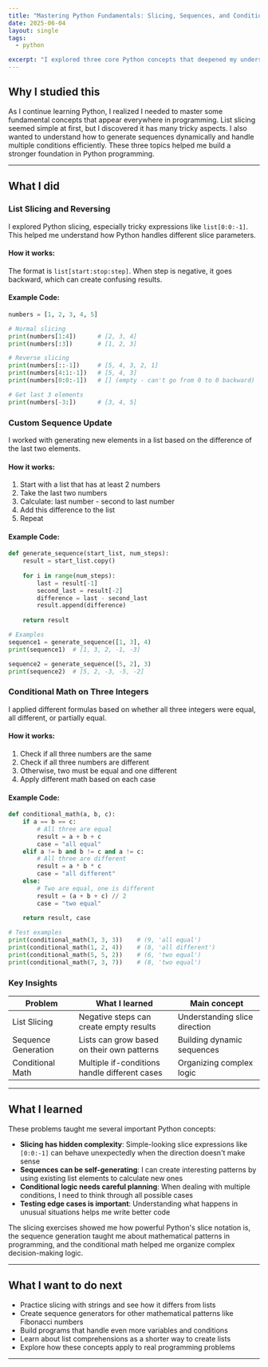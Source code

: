 ```yaml
---
title: "Mastering Python Fundamentals: Slicing, Sequences, and Conditional Logic"  
date: 2025-06-04  
layout: single  
tags:  
  - python   

excerpt: "I explored three core Python concepts that deepened my understanding of list manipulation, sequence generation, and conditional programming."  
---
```


## Why I studied this  

As I continue learning Python, I realized I needed to master some fundamental concepts that appear everywhere in programming. List slicing seemed simple at first, but I discovered it has many tricky aspects. I also wanted to understand how to generate sequences dynamically and handle multiple conditions efficiently. These three topics helped me build a stronger foundation in Python programming.  

---

## What I did  

### List Slicing and Reversing  

I explored Python slicing, especially tricky expressions like `list[0:0:-1]`. This helped me understand how Python handles different slice parameters.  

#### How it works:  
The format is `list[start:stop:step]`. When step is negative, it goes backward, which can create confusing results.  

#### Example Code:  
```python
numbers = [1, 2, 3, 4, 5]  

# Normal slicing  
print(numbers[1:4])      # [2, 3, 4]  
print(numbers[:3])       # [1, 2, 3]  

# Reverse slicing  
print(numbers[::-1])     # [5, 4, 3, 2, 1]  
print(numbers[4:1:-1])   # [5, 4, 3]  
print(numbers[0:0:-1])   # [] (empty - can't go from 0 to 0 backward)  

# Get last 3 elements  
print(numbers[-3:])      # [3, 4, 5]  
```

### Custom Sequence Update  

I worked with generating new elements in a list based on the difference of the last two elements.  

#### How it works:  
1. Start with a list that has at least 2 numbers  
2. Take the last two numbers  
3. Calculate: last number - second to last number  
4. Add this difference to the list  
5. Repeat  

#### Example Code:  
```python
def generate_sequence(start_list, num_steps):  
    result = start_list.copy()  
    
    for i in range(num_steps):  
        last = result[-1]  
        second_last = result[-2]  
        difference = last - second_last  
        result.append(difference)  
    
    return result  

# Examples  
sequence1 = generate_sequence([1, 3], 4)  
print(sequence1)  # [1, 3, 2, -1, -3]  

sequence2 = generate_sequence([5, 2], 3)  
print(sequence2)  # [5, 2, -3, -5, -2]  
```

### Conditional Math on Three Integers  

I applied different formulas based on whether all three integers were equal, all different, or partially equal.  

#### How it works:  
1. Check if all three numbers are the same  
2. Check if all three numbers are different  
3. Otherwise, two must be equal and one different  
4. Apply different math based on each case  

#### Example Code:  
```python
def conditional_math(a, b, c):  
    if a == b == c:  
        # All three are equal  
        result = a + b + c  
        case = "all equal"  
    elif a != b and b != c and a != c:  
        # All three are different  
        result = a * b * c  
        case = "all different"  
    else:  
        # Two are equal, one is different  
        result = (a + b + c) // 2  
        case = "two equal"  
    
    return result, case  

# Test examples  
print(conditional_math(3, 3, 3))    # (9, 'all equal')  
print(conditional_math(1, 2, 4))    # (8, 'all different')  
print(conditional_math(5, 5, 2))    # (6, 'two equal')  
print(conditional_math(7, 3, 7))    # (8, 'two equal')  
```

### Key Insights  

| Problem | What I learned | Main concept |  
|---------|---------------|-------------|
| List Slicing | Negative steps can create empty results | Understanding slice direction |  
| Sequence Generation | Lists can grow based on their own patterns | Building dynamic sequences |  
| Conditional Math | Multiple if-conditions handle different cases | Organizing complex logic |  

---

## What I learned  

These problems taught me several important Python concepts:  

- **Slicing has hidden complexity**: Simple-looking slice expressions like `[0:0:-1]` can behave unexpectedly when the direction doesn't make sense  
- **Sequences can be self-generating**: I can create interesting patterns by using existing list elements to calculate new ones  
- **Conditional logic needs careful planning**: When dealing with multiple conditions, I need to think through all possible cases  
- **Testing edge cases is important**: Understanding what happens in unusual situations helps me write better code  

The slicing exercises showed me how powerful Python's slice notation is, the sequence generation taught me about mathematical patterns in programming, and the conditional math helped me organize complex decision-making logic.  

---

## What I want to do next  

- Practice slicing with strings and see how it differs from lists  
- Create sequence generators for other mathematical patterns like Fibonacci numbers  
- Build programs that handle even more variables and conditions  
- Learn about list comprehensions as a shorter way to create lists  
- Explore how these concepts apply to real programming problems  

---